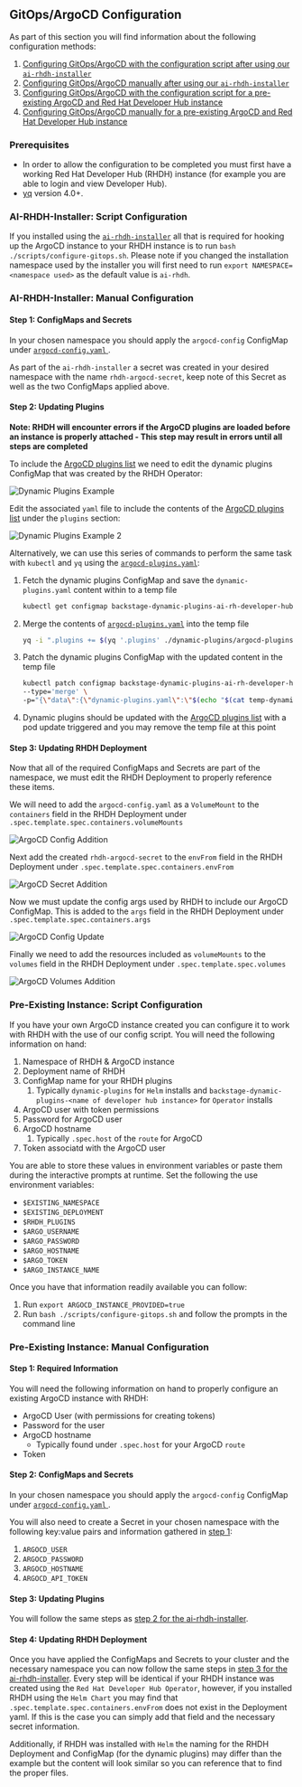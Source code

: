 ## GitOps/ArgoCD Configuration

As part of this section you will find information about the following configuration methods:

1. [Configuring GitOps/ArgoCD with the configuration script after using our `ai-rhdh-installer`](#ai-rhdh-installer-script-configuration)
2. [Configuring GitOps/ArgoCD manually after using our `ai-rhdh-installer`](#ai-rhdh-installer-manual-configuration)
3. [Configuring GitOps/ArgoCD with the configuration script for a pre-existing ArgoCD and Red Hat Developer Hub instance](#pre-existing-instance-script-configuration)
4. [Configuring GitOps/ArgoCD manually for a pre-existing ArgoCD and Red Hat Developer Hub instance](#pre-existing-instance-manual-configuration)

### Prerequisites
<!---
TODO: Once RHDH configuration is complete we should link a reference to it here.
-->
- In order to allow the configuration to be completed you must first have a working Red Hat Developer Hub (RHDH) instance (for example you are able to login and view Developer Hub).
- [yq](https://github.com/mikefarah/yq/) version 4.0+.

### AI-RHDH-Installer: Script Configuration
If you installed using the [`ai-rhdh-installer`](../README.md#install) all that is required for hooking up the ArgoCD instance to your RHDH instance is to run `bash ./scripts/configure-gitops.sh`. Please note if you changed the installation namespace used by the installer you will first need to run `export NAMESPACE=<namespace used>` as the default value is `ai-rhdh`.

### AI-RHDH-Installer: Manual Configuration

#### Step 1: ConfigMaps and Secrets
In your chosen namespace you should apply the `argocd-config` ConfigMap under [`argocd-config.yaml` ](../resources/argocd-config.yaml).

As part of the `ai-rhdh-installer` a secret was created in your desired namespace with the name `rhdh-argocd-secret`, keep note of this Secret as well as the two ConfigMaps applied above.

#### Step 2: Updating Plugins
**Note: RHDH will encounter errors if the ArgoCD plugins are loaded before an instance is properly attached - This step may result in errors until all steps are completed**

To include the [ArgoCD plugins list](../dynamic-plugins/argocd-plugins.yaml) we need to edit the dynamic plugins ConfigMap that was created by the RHDH Operator:

![Dynamic Plugins Example](../assets/dynamic-plugins-example.png)

Edit the associated `yaml` file to include the contents of the [ArgoCD plugins list](../dynamic-plugins/argocd-plugins.yaml) under the `plugins` section:

![Dynamic Plugins Example 2](../assets/dynamic-plugins-example-2.png)

Alternatively, we can use this series of commands to perform the same task with `kubectl` and `yq` using the [`argocd-plugins.yaml`](../dynamic-plugins/argocd-plugins.yaml):

1. Fetch the dynamic plugins ConfigMap and save the `dynamic-plugins.yaml` content within to a temp file
    ```sh
    kubectl get configmap backstage-dynamic-plugins-ai-rh-developer-hub -n ai-rhdh -o yaml | yq '.data["dynamic-plugins.yaml"]' > temp-dynamic-plugins.yaml
    ```
2. Merge the contents of [`argocd-plugins.yaml`](../dynamic-plugins/argocd-plugins.yaml) into the temp file
    ```sh
    yq -i ".plugins += $(yq '.plugins' ./dynamic-plugins/argocd-plugins.yaml -M -o json) | .plugins |= unique_by(.package)" temp-dynamic-plugins.yaml
    ```
3. Patch the dynamic plugins ConfigMap with the updated content in the temp file
    ```sh
    kubectl patch configmap backstage-dynamic-plugins-ai-rh-developer-hub -n ai-rhdh \
    --type='merge' \
    -p="{\"data\":{\"dynamic-plugins.yaml\":\"$(echo "$(cat temp-dynamic-plugins.yaml)" | sed 's/"/\\"/g' | sed 's/$/\\n/g' | tr -d '\n')\"}}"
    ```
4. Dynamic plugins should be updated with the [ArgoCD plugins list](../dynamic-plugins/argocd-plugins.yaml) with a pod update triggered and you may remove the temp file at this point

#### Step 3: Updating RHDH Deployment
Now that all of the required ConfigMaps and Secrets are part of the namespace, we must edit the RHDH Deployment to properly reference these items.

We will need to add the `argocd-config.yaml` as a `VolumeMount` to the `containers` field in the RHDH Deployment under `.spec.template.spec.containers.volumeMounts`

![ArgoCD Config Addition](../assets/argocd-config-example.png)

Next add the created `rhdh-argocd-secret` to the `envFrom` field in the RHDH Deployment under `.spec.template.spec.containers.envFrom`

![ArgoCD Secret Addition](../assets/argocd-secrets-example.png)

Now we must update the config args used by RHDH to include our ArgoCD ConfigMap. This is added to the `args` field in the RHDH Deployment under `.spec.template.spec.containers.args`

![ArgoCD Config Update](../assets/argocd-config-addition.png)

Finally we need to add the resources included as `volumeMounts` to the `volumes` field in the RHDH Deployment under `.spec.template.spec.volumes`

![ArgoCD Volumes Addition](../assets/argocd-volumes-example.png)

### Pre-Existing Instance: Script Configuration
If you have your own ArgoCD instance created you can configure it to work with RHDH with the use of our config script. You will need the following information on hand:

1. Namespace of RHDH & ArgoCD instance
2. Deployment name of RHDH
3. ConfigMap name for your RHDH plugins
   1. Typically `dynamic-plugins` for `Helm` installs and `backstage-dynamic-plugins-<name of developer hub instance>` for `Operator` installs
4. ArgoCD user with token permissions
5. Password for ArgoCD user
6. ArgoCD hostname
   1. Typically `.spec.host` of the `route` for ArgoCD
7. Token associatd with the ArgoCD user

You are able to store these values in environment variables or paste them during the interactive prompts at runtime. Set the following the use environment variables:
- `$EXISTING_NAMESPACE`
- `$EXISTING_DEPLOYMENT`
- `$RHDH_PLUGINS`
- `$ARGO_USERNAME`
- `$ARGO_PASSWORD`
- `$ARGO_HOSTNAME`
- `$ARGO_TOKEN`
- `$ARGO_INSTANCE_NAME`

Once you have that information readily available you can follow:

1. Run `export ARGOCD_INSTANCE_PROVIDED=true`
2. Run `bash ./scripts/configure-gitops.sh` and follow the prompts in the command line

### Pre-Existing Instance: Manual Configuration

#### Step 1: Required Information
You will need the following information on hand to properly configure an existing ArgoCD instance with RHDH:

- ArgoCD User (with permissions for creating tokens)
- Password for the user
- ArgoCD hostname
  - Typically found under `.spec.host` for your ArgoCD `route`
- Token

#### Step 2: ConfigMaps and Secrets
In your chosen namespace you should apply the `argocd-config` ConfigMap under [`argocd-config.yaml` ](../resources/argocd-config.yaml).

You will also need to create a Secret in your chosen namespace with the following key:value pairs and information gathered in [step 1](#step-1-required-information):
1. `ARGOCD_USER`
2. `ARGOCD_PASSWORD`
3. `ARGOCD_HOSTNAME`
4. `ARGOCD_API_TOKEN`

#### Step 3: Updating Plugins
You will follow the same steps as [step 2 for the ai-rhdh-installer](#step-2-updating-plugins).

#### Step 4: Updating RHDH Deployment
Once you have applied the ConfigMaps and Secrets to your cluster and the necessary namespace you can now follow the same steps in [step 3 for the ai-rhdh-installer](#step-3-updating-rhdh-deployment). Every step will be identical if your RHDH instance was created using the `Red Hat Developer Hub Operator`, however, if you installed RHDH using the `Helm Chart` you may find that `.spec.template.spec.containers.envFrom` does not exist in the Deployment yaml. If this is the case you can simply add that field and the necessary secret information.

Additionally, if RHDH was installed with `Helm` the naming for the RHDH Deployment and ConfigMap (for the dynamic plugins) may differ than the example but the content will look similar so you can reference that to find the proper files.